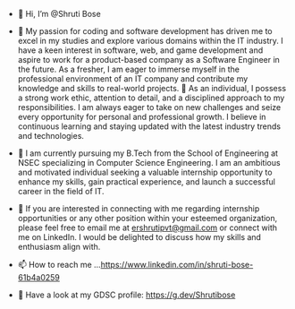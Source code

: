 - 👋 Hi, I’m @Shruti Bose
- 👀 My passion for coding and software development has driven me to excel in my studies and explore various domains within the IT industry. I have a keen interest in software, web, and game development and aspire to work for a product-based company as a Software Engineer in the future. As a fresher, I am eager to immerse myself in the professional environment of an IT company and contribute my knowledge and skills to real-world projects.
📌 As an individual, I possess a strong work ethic, attention to detail, and a disciplined approach to my responsibilities. I am always eager to take on new challenges and seize every opportunity for personal and professional growth. I believe in continuous learning and staying updated with the latest industry trends and technologies.


- 🌱 I am currently pursuing my B.Tech from the School of Engineering at NSEC specializing in Computer Science Engineering. I am an ambitious and motivated individual seeking a valuable internship opportunity to enhance my skills, gain practical experience, and launch a successful career in the field of IT.
- 💞️ If you are interested in connecting with me regarding internship opportunities or any other position within your esteemed organization, please feel free to email me at ershrutipvt@gmail.com or connect with me on LinkedIn. I would be delighted to discuss how my skills and enthusiasm align with.
- 📫 How to reach me ...https://www.linkedin.com/in/shruti-bose-61b4a0259
- 🧿 Have a look at my GDSC profile: 
https://g.dev/Shrutibose<!---
Shrutibose/Shrutibose is a ✨ special ✨ repository because its `README.md` (this file) appears on your GitHub profile.
You can click the Preview link to take a look at your changes.
--->
